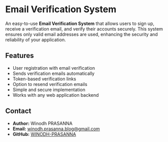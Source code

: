 # Email Verification System

An easy-to-use **Email Verification System** that allows users to sign up, receive a verification email, and verify their accounts securely. This system ensures only valid email addresses are used, enhancing the security and reliability of your application.

## Features

- User registration with email verification
- Sends verification emails automatically
- Token-based verification links
- Option to resend verification emails
- Simple and secure implementation
- Works with any web application backend



## Contact

- **Author:** Winodh PRASANNA
- **Email:** winodh.prasanna.blog@gmail.com
- **GitHub:** [WINODH-PRASANNA](https://github.com/WINODH-PRASANNA)

